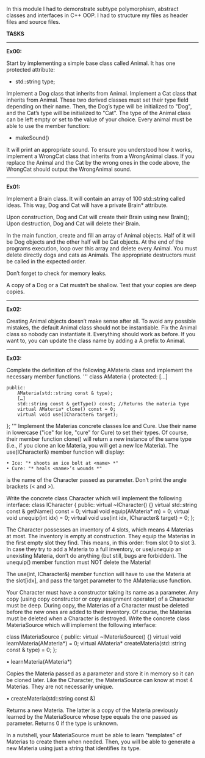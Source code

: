 In this module I had to demonstrate subtype polymorphism, abstract classes and interfaces in C++ OOP. I had to structure my files as header files and source files.  

**TASKS**

---

**Ex00:**

Start by implementing a simple base class called Animal. It has one protected
attribute:

- std::string type;

Implement a Dog class that inherits from Animal.
Implement a Cat class that inherits from Animal.
These two derived classes must set their type field depending on their name. Then,
the Dog’s type will be initialized to "Dog", and the Cat’s type will be initialized to "Cat".
The type of the Animal class can be left empty or set to the value of your choice.
Every animal must be able to use the member function:

- makeSound()

It will print an appropriate sound. To ensure you understood how it works, implement a WrongCat class that inherits from a WrongAnimal class. If you replace the Animal and the Cat by the wrong ones in the code above, the WrongCat should output the WrongAnimal sound.

---

**Ex01:**

Implement a Brain class. It will contain an array of 100 std::string called ideas.
This way, Dog and Cat will have a private Brain* attribute.

Upon construction, Dog and Cat will create their Brain using new Brain();
Upon destruction, Dog and Cat will delete their Brain.

In the main function, create and fill an array of Animal objects. Half of it will
be Dog objects and the other half will be Cat objects. At the end of the programs
execution, loop over this array and delete every Animal. You must delete directly dogs
and cats as Animals. The appropriate destructors must be called in the expected order.

Don’t forget to check for memory leaks.

A copy of a Dog or a Cat mustn’t be shallow. Test that your copies are deep copies.

---

**Ex02:**

Creating Animal objects doesn’t make sense after all. To avoid any possible mistakes, the default Animal class should not be instantiable.
Fix the Animal class so nobody can instantiate it. Everything should work as before.
If you want to, you can update the class name by adding a A prefix to Animal.

---

**Ex03:**

Complete the definition of the following AMateria class and implement the necessary
member functions.
'''
class AMateria
{
    protected:
        […]

    public:
        AMateria(std::string const & type);
        […]
        std::string const & getType() const; //Returns the materia type
        virtual AMateria* clone() const = 0;
        virtual void use(ICharacter& target);
};
'''
Implement the Materias concrete classes Ice and Cure. Use their name in lowercase ("ice" for Ice, "cure" for Cure) to set their types. Of course, their member function clone() will return a new instance of the same type (i.e., if you clone an Ice Materia, you will get a new Ice Materia).
The use(ICharacter&) member function will display:

    • Ice: "* shoots an ice bolt at <name> *"
    • Cure: "* heals <name>’s wounds *"

<name> is the name of the Character passed as parameter. Don’t print the angle
brackets (< and >).

Write the concrete class Character which will implement the following interface:
class ICharacter
{
    public:
        virtual ~ICharacter() {}
        virtual std::string const & getName() const = 0;
        virtual void equip(AMateria* m) = 0;
        virtual void unequip(int idx) = 0;
        virtual void use(int idx, ICharacter& target) = 0;
};

The Character possesses an inventory of 4 slots, which means 4 Materias at most. The inventory is empty at construction. They equip the Materias in the first empty slot they find. This means, in this order: from slot 0 to slot 3. In case they try to add a Materia to a full inventory, or use/unequip an unexisting Materia, don’t do anything (but still, bugs are forbidden). The unequip() member function must NOT delete the Materia!

The use(int, ICharacter&) member function will have to use the Materia at the slot[idx], and pass the target parameter to the AMateria::use function.

Your Character must have a constructor taking its name as a parameter. Any copy (using copy constructor or copy assignment operator) of a Character must be deep. During copy, the Materias of a Character must be deleted before the new ones are added to their inventory. Of course, the Materias must be deleted when a Character is destroyed. Write the concrete class MateriaSource which will implement the following interface:

class IMateriaSource
{
    public:
        virtual ~IMateriaSource() {}
        virtual void learnMateria(AMateria*) = 0;
        virtual AMateria* createMateria(std::string const & type) = 0;
};

• learnMateria(AMateria*)

Copies the Materia passed as a parameter and store it in memory so it can be cloned later. Like the Character, the MateriaSource can know at most 4 Materias. They are not necessarily unique.

• createMateria(std::string const &)

Returns a new Materia. The latter is a copy of the Materia previously learned by the MateriaSource whose type equals the one passed as parameter. Returns 0 if the type is unknown.

In a nutshell, your MateriaSource must be able to learn "templates" of Materias to create them when needed. Then, you will be able to generate a new Materia using just a string that identifies its type.
